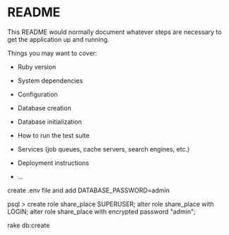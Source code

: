 # README

This README would normally document whatever steps are necessary to get the
application up and running.

Things you may want to cover:

* Ruby version

* System dependencies

* Configuration

* Database creation

* Database initialization

* How to run the test suite

* Services (job queues, cache servers, search engines, etc.)

* Deployment instructions

* ...


create .env file and add  DATABASE_PASSWORD=admin

psql >
create role share_place SUPERUSER;
alter role share_place with LOGIN;
alter role share_place with encrypted password "admin";

rake db:create
